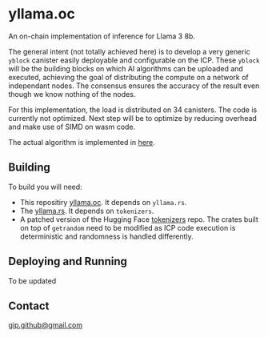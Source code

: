# yllama.oc

An on-chain implementation of inference for Llama 3 8b. 

The general intent (not totally achieved here) is to develop a very generic `yblock` canister easily deployable and configurable on the ICP. These `yblock` will be the building blocks on which AI algorithms can be uploaded and executed, achieving the goal of distributing the compute on a network of independant nodes. The consensus ensures the accuracy of the result even though we know nothing of the nodes. 

For this implementation, the load is distributed on 34 canisters. The code is currently not optimized. Next step will be to optimize by reducing overhead and make use of SIMD on wasm code.

The actual algorithm is implemented in [here](https://github.com/gip/yllama.rs).

## Building

To build you will need:
* This repositiry [yllama.oc](https://github.com/gip/yllama.oc). It depends on `yllama.rs`.
* The [yllama.rs](https://github.com/gip/yllama.rs). It depends on `tokenizers`.
* A patched version of the Hugging Face [tokenizers](https://github.com/huggingface/tokenizers) repo. The crates built on top of `getrandom` need to be modified as ICP code execution is deterministic and randomness is handled differently.

## Deploying and Running

To be updated

## Contact

gip.github@gmail.com
